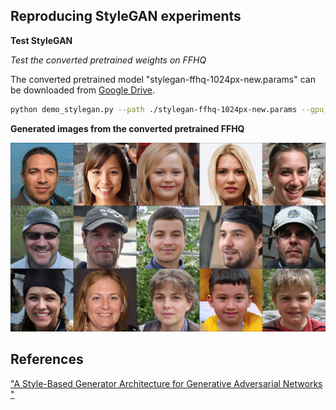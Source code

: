 ## Reproducing StyleGAN experiments

**Test StyleGAN**

*Test the converted pretrained weights on FFHQ*

The converted pretrained model "stylegan-ffhq-1024px-new.params" can be downloaded from [Google Drive](https://drive.google.com/file/d/1dYWAT9L3r2jmGe741AiSSAxg1su3ODvj/view?usp=sharing).

```bash
python demo_stylegan.py --path ./stylegan-ffhq-1024px-new.params --gpu_id -1
```

**Generated images from the converted pretrained FFHQ**

![images](sample.jpg "Generated images from the converted pretrained FFHQ")

## References
["A Style-Based Generator Architecture for Generative Adversarial Networks
"](https://arxiv.org/abs/1812.04948)